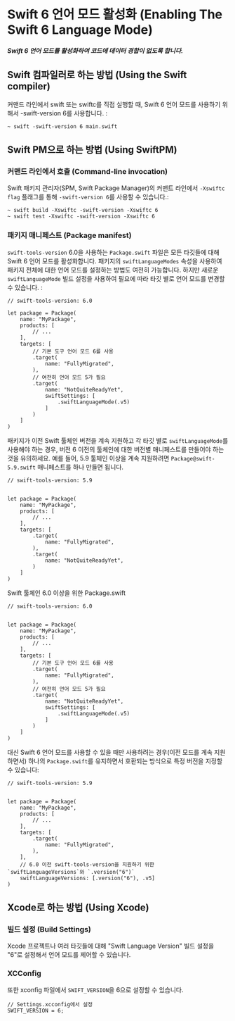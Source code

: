 # Swift 6 언어 모드 활성화 (Enabling The Swift 6 Language Mode)
##### Swift 6 언어 모드를 활성화하여 코드에 데이터 경합이 없도록 합니다.

## Swift 컴파일러로 하는 방법 (Using the Swift compiler)
커맨드 라인에서 swift 또는 swiftc를 직접 실행할 때, Swift 6 언어 모드를 사용하기 위해서 -swift-version 6를 사용합니다. :
```
~ swift -swift-version 6 main.swift
```

## Swift PM으로 하는 방법 (Using SwiftPM)
### 커맨드 라인에서 호츌 (Command-line invocation)
Swift 패키지 관리자(SPM, Swift Package Manager)의 커맨트 라인에서 `-Xswiftc flag` 플래그를 통해 `-swift-version 6`를 사용할 수 있습니다.:
```
~ swift build -Xswiftc -swift-version -Xswiftc 6
~ swift test -Xswiftc -swift-version -Xswiftc 6
```

### 패키지 매니페스트 (Package manifest)
`swift-tools-version` 6.0을 사용하는 `Package.swift` 파일은 모든 타깃들에 대해 Swift 6 언어 모드를 활성화합니다. 패키지의 `swiftLanguageModes` 속성을 사용하여 패키지 전체에 대한 언어 모드를 설정하는 방법도 여전히 가능합니다. 하지만 새로운 `swiftLanguageMode` 빌드 설정을 사용하여 필요에 따라 타깃 별로 언어 모드를 변경할 수 있습니다. :
```
// swift-tools-version: 6.0

let package = Package(
    name: "MyPackage",
    products: [
        // ...
    ],
    targets: [
        // 기본 도구 언어 모드 6를 사용
        .target(
            name: "FullyMigrated",
        ),
        // 여전히 언어 모드 5가 필요
        .target(
            name: "NotQuiteReadyYet",
            swiftSettings: [
                .swiftLanguageMode(.v5)
            ]
        )
    ]
)
```
패키지가 이전 Swift 툴체인 버전을 계속 지원하고 각 타깃 별로 `swiftLanguageMode`를 사용해야 하는 경우, 버전 6 이전의 툴체인에 대한 버전별 매니페스트를 만들어야 하는 것을 유의하세요. 예를 들어, 5.9 툴체인 이상을 계속 지원하려면 `Package@swift-5.9.swift` 매니페스트를 하나 만들면 됩니다.
```
// swift-tools-version: 5.9


let package = Package(
    name: "MyPackage",
    products: [
        // ...
    ],
    targets: [
        .target(
            name: "FullyMigrated",
        ),
        .target(
            name: "NotQuiteReadyYet",
        )
    ]
)
```
Swift 툴체인 6.0 이상을 위한 Package.swift
```
// swift-tools-version: 6.0


let package = Package(
    name: "MyPackage",
    products: [
        // ...
    ],
    targets: [
        // 기본 도구 언어 모드 6를 사용
        .target(
            name: "FullyMigrated",
        ),
        // 여전히 언어 모드 5가 필요
        .target(
            name: "NotQuiteReadyYet",
            swiftSettings: [
                .swiftLanguageMode(.v5)
            ]
        )
    ]
)
```
대신 Swift 6 언어 모드를 사용할 수 있을 때만 사용하려는 경우(이전 모드를 계속 지원하면서) 하나의 `Package.swift`를 유지하면서 호환되는 방식으로 특정 버전을 지정할 수 있습니다:
```
// swift-tools-version: 5.9


let package = Package(
    name: "MyPackage",
    products: [
        // ...
    ],
    targets: [
        .target(
            name: "FullyMigrated",
        ),
    ],
    // 6.0 이전 swift-tools-version을 지원하기 위한 `swiftLanguageVersions`와 `.version("6")`
    swiftLanguageVersions: [.version("6"), .v5]
)
```

## Xcode로 하는 방법 (Using Xcode)
### 빌드 설정 (Build Settings)
Xcode 프로젝트나 여러 타깃들에 대해 "Swift Language Version" 빌드 설정을 "6"로 설정해서 언어 모드를 제어할 수 있습니다.
### XCConfig
또한 xconfig 파일에서 `SWIFT_VERSION`을 6으로 설정할 수 있습니다.
```
// Settings.xcconfig에서 설정
SWIFT_VERSION = 6;
```
